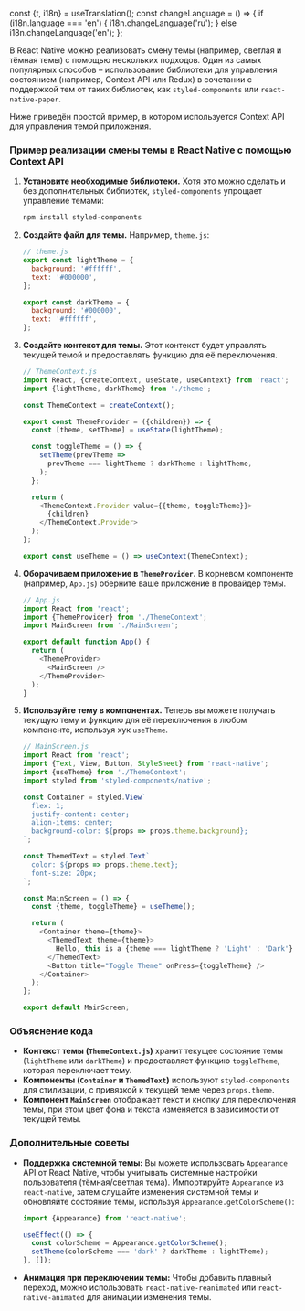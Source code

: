 const {t, i18n} = useTranslation();
const changeLanguage = () => {
if (i18n.language === 'en') {
i18n.changeLanguage('ru');
} else i18n.changeLanguage('en');
};

В React Native можно реализовать смену темы (например, светлая и тёмная темы) с помощью нескольких подходов. Один из самых популярных способов – использование библиотеки для управления состоянием (например, Context API или Redux) в сочетании с поддержкой тем от таких библиотек, как `styled-components` или `react-native-paper`.

Ниже приведён простой пример, в котором используется Context API для управления темой приложения.

### Пример реализации смены темы в React Native с помощью Context API

1. **Установите необходимые библиотеки.** Хотя это можно сделать и без дополнительных библиотек, `styled-components` упрощает управление темами:

   ```bash
   npm install styled-components
   ```

2. **Создайте файл для темы.** Например, `theme.js`:

   ```javascript
   // theme.js
   export const lightTheme = {
     background: '#ffffff',
     text: '#000000',
   };

   export const darkTheme = {
     background: '#000000',
     text: '#ffffff',
   };
   ```

3. **Создайте контекст для темы.** Этот контекст будет управлять текущей темой и предоставлять функцию для её переключения.

   ```javascript
   // ThemeContext.js
   import React, {createContext, useState, useContext} from 'react';
   import {lightTheme, darkTheme} from './theme';

   const ThemeContext = createContext();

   export const ThemeProvider = ({children}) => {
     const [theme, setTheme] = useState(lightTheme);

     const toggleTheme = () => {
       setTheme(prevTheme =>
         prevTheme === lightTheme ? darkTheme : lightTheme,
       );
     };

     return (
       <ThemeContext.Provider value={{theme, toggleTheme}}>
         {children}
       </ThemeContext.Provider>
     );
   };

   export const useTheme = () => useContext(ThemeContext);
   ```

4. **Оборачиваем приложение в `ThemeProvider`.** В корневом компоненте (например, `App.js`) оберните ваше приложение в провайдер темы.

   ```javascript
   // App.js
   import React from 'react';
   import {ThemeProvider} from './ThemeContext';
   import MainScreen from './MainScreen';

   export default function App() {
     return (
       <ThemeProvider>
         <MainScreen />
       </ThemeProvider>
     );
   }
   ```

5. **Используйте тему в компонентах.** Теперь вы можете получать текущую тему и функцию для её переключения в любом компоненте, используя хук `useTheme`.

   ```javascript
   // MainScreen.js
   import React from 'react';
   import {Text, View, Button, StyleSheet} from 'react-native';
   import {useTheme} from './ThemeContext';
   import styled from 'styled-components/native';

   const Container = styled.View`
     flex: 1;
     justify-content: center;
     align-items: center;
     background-color: ${props => props.theme.background};
   `;

   const ThemedText = styled.Text`
     color: ${props => props.theme.text};
     font-size: 20px;
   `;

   const MainScreen = () => {
     const {theme, toggleTheme} = useTheme();

     return (
       <Container theme={theme}>
         <ThemedText theme={theme}>
           Hello, this is a {theme === lightTheme ? 'Light' : 'Dark'} theme!
         </ThemedText>
         <Button title="Toggle Theme" onPress={toggleTheme} />
       </Container>
     );
   };

   export default MainScreen;
   ```

### Объяснение кода

- **Контекст темы (`ThemeContext.js`)** хранит текущее состояние темы (`lightTheme` или `darkTheme`) и предоставляет функцию `toggleTheme`, которая переключает тему.
- **Компоненты (`Container` и `ThemedText`)** используют `styled-components` для стилизации, с привязкой к текущей теме через `props.theme`.
- **Компонент `MainScreen`** отображает текст и кнопку для переключения темы, при этом цвет фона и текста изменяется в зависимости от текущей темы.

### Дополнительные советы

- **Поддержка системной темы:** Вы можете использовать `Appearance` API от React Native, чтобы учитывать системные настройки пользователя (тёмная/светлая тема). Импортируйте `Appearance` из `react-native`, затем слушайте изменения системной темы и обновляйте состояние темы, используя `Appearance.getColorScheme()`:

  ```javascript
  import {Appearance} from 'react-native';

  useEffect(() => {
    const colorScheme = Appearance.getColorScheme();
    setTheme(colorScheme === 'dark' ? darkTheme : lightTheme);
  }, []);
  ```

- **Анимация при переключении темы:** Чтобы добавить плавный переход, можно использовать `react-native-reanimated` или `react-native-animated` для анимации изменения темы.

